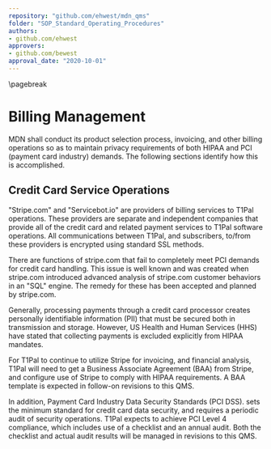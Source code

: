```yaml
---
repository: "github.com/ehwest/mdn_qms"
folder: "SOP_Standard_Operating_Procedures"
authors:
- github.com/ehwest
approvers:
- github.com/bewest
approval_date: "2020-10-01"
---
```


\pagebreak
# Billing Management

MDN shall conduct its product selection process, invoicing, and other billing operations so
as to maintain privacy requirements of both HIPAA and PCI (payment card industry) demands.
The following sections identify how this is accomplished.

## Credit Card Service Operations
"Stripe.com" and "Servicebot.io" are providers of billing services to T1Pal operations.
These providers are separate and independent companies that provide all of the credit card and related payment
services to T1Pal software operations.
All communications between T1Pal, and subscribers, to/from these providers is encrypted using standard SSL methods.

There are functions of stripe.com that fail to completely meet PCI demands for credit card handling. 
This issue is well known and was created when stripe.com introduced advanced analysis of
stripe.com customer behaviors in an "SQL" engine.
The remedy for these has been accepted and planned by stripe.com.

Generally, processing payments 
through a credit card processor creates personally identifiable information (PII) that must be secured both in transmission and storage.
However, US Health and Human Services (HHS) have stated that collecting payments is excluded explicitly from HIPAA mandates.

For T1Pal to continue to utilize Stripe for invoicing, and financial analysis, T1Pal will need to get a Business Associate Agreement (BAA)
from Stripe, and configure use of Stripe to comply with HIPAA requirements.
A BAA template is expected in follow-on revisions to this QMS.

In addition, Payment Card Industry Data Security Standards (PCI DSS).
sets the minimum standard for credit card data security, and requires a periodic audit of security operations.
T1Pal expects to achieve PCI Level 4 compliance, which includes use of a checklist and an annual audit.  Both the checklist
and actual audit results will be managed in revisions to this QMS.
